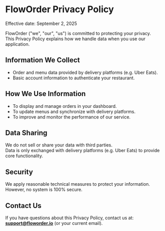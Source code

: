 # FlowOrder Privacy Policy

Effective date: September 2, 2025

FlowOrder ("we", "our", "us") is committed to protecting your privacy.  
This Privacy Policy explains how we handle data when you use our application.

## Information We Collect
- Order and menu data provided by delivery platforms (e.g. Uber Eats).
- Basic account information to authenticate your restaurant.

## How We Use Information
- To display and manage orders in your dashboard.
- To update menus and synchronize with delivery platforms.
- To improve and monitor the performance of our service.

## Data Sharing
We do not sell or share your data with third parties.  
Data is only exchanged with delivery platforms (e.g. Uber Eats) to provide core functionality.

## Security
We apply reasonable technical measures to protect your information.  
However, no system is 100% secure.

## Contact Us
If you have questions about this Privacy Policy, contact us at:  
**support@floworder.io** (or your current email).
